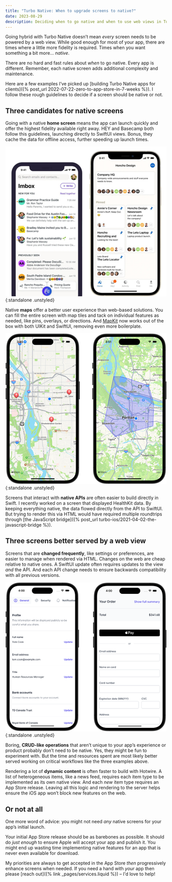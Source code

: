 ```yaml
---
title: "Turbo Native: When to upgrade screens to native?"
date: 2023-08-29
description: Deciding when to go native and when to use web views in Turbo Native apps, from experience.
---
```


Going hybrid with Turbo Native doesn’t mean _every_ screen needs to be powered by a web view. While good enough for most of your app, there are times where a little more fidelity is required. Times when you want something a bit more… _native_.

There are no hard and fast rules about _when_ to go native. Every app is different. Remember, each native screen adds additional complexity and maintenance.

Here are a few examples I’ve picked up [building Turbo Native apps for clients]({% post_url 2022-07-22-zero-to-app-store-in-7-weeks %}). I follow these rough guidelines to decide if a screen should be native or not.

## Three candidates for native screens

Going with a native **home screen** means the app can launch quickly and offer the highest fidelity available right away. HEY and Basecamp both follow this guidelines, launching directly to SwiftUI views. Bonus, they cache the data for offline access, further speeding up launch times.

![The native home screens of HEY and Basecamp - credit 37signals](/assets/images/when-to-upgrade-turbo-native-screens/native-home-screens.png){:standalone .unstyled}

Native **maps** offer a better user experience than web-based solutions. You can fill the entire screen with map tiles and tack on individual features as needed, like pins, overlays, or directions. And [MapKit](https://developer.apple.com/documentation/mapkit/) now works out of the box with both UIKit and SwiftUI, removing even more boilerplate.

![Native MapKit examples, annotations and an overlay](/assets/images/when-to-upgrade-turbo-native-screens/mapkit-examples.png){:standalone .unstyled}

Screens that interact with **native APIs** are often easier to build directly in Swift. I recently worked on a screen that displayed HealthKit data. By keeping everything native, the data flowed directly from the API to SwiftUI. But trying to render this via HTML would have required multiple roundtrips through [the JavaScript bridge]({% post_url turbo-ios/2021-04-02-the-javascript-bridge %}).

## Three screens better served by a web view

Screens that are **changed frequently**, like settings or preferences, are easier to manage when rendered via HTML. Changes on the web are cheap relative to native ones. A SwiftUI update often requires updates to the view _and_ the API. And each API change needs to ensure backwards compatibility with all previous versions.

![Frequently changed screens](/assets/images/when-to-upgrade-turbo-native-screens/frequently-changed-screens.png){:standalone .unstyled}

Boring, **CRUD-like operations** that aren’t unique to your app’s experience or product probably don’t need to be native. Yes, they might be fun to experiment with. But the time and resources spent are most likely better served working on critical workflows like the three examples above.

Rendering a lot of **dynamic content** is often faster to build with Hotwire. A list of heterogeneous items, like a news feed, requires each item type to be implemented as its own native view. And each _new_ item type requires an App Store release. Leaving all this logic and rendering to the server helps ensure the iOS app won’t block new features on the web.

## Or not at all

One more word of advice: you might not need _any_ native screens for your app’s initial launch.

Your initial App Store release should be as barebones as possible. It should do _just enough_ to ensure Apple will accept your app and publish it. You might end up wasting time implementing native features for an app that is never even available for download.

My priorities are always to get accepted in the App Store _then_ progressively enhance screens when needed. If you need a hand with _your_ app then please [reach out]({% link _pages/services.liquid %}) – I'd love to help!
